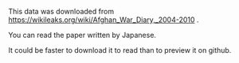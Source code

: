 This data was downloaded from https://wikileaks.org/wiki/Afghan_War_Diary,_2004-2010 .

You can read the paper written by Japanese. 

It could be faster to download it to read than to preview it on github.
